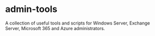 # admin-tools
A collection of useful tools and scripts for Windows Server, Exchange Server, Microsoft 365 and Azure administrators.

